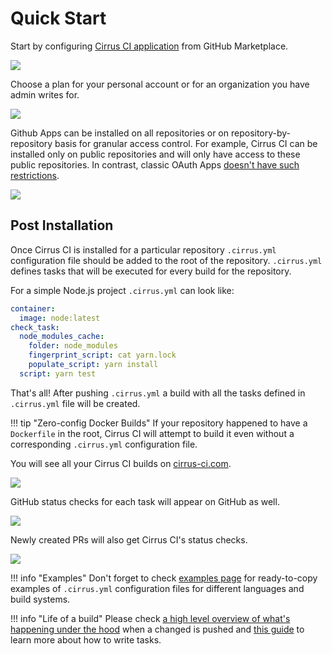 # Quick Start

Start by configuring [Cirrus CI application](https://github.com/marketplace/cirrus-ci) from GitHub Marketplace.

<img src="/assets/screenshots/github/marketplace/step1.png"/>

Choose a plan for your personal account or for an organization you have admin writes for.

<img src="/assets/screenshots/github/marketplace/step2.png"/>

Github Apps can be installed on all repositories or on repository-by-repository basis for granular access control. For
example, Cirrus CI can be installed only on public repositories and will only have access to these public repositories.
In contrast, classic OAuth Apps [doesn't have such restrictions](https://developer.github.com/apps/differences-between-apps/#what-can-github-apps-and-oauth-apps-access).  

<img src="/assets/screenshots/github/marketplace/step3.png"/>

## Post Installation

Once Cirrus CI is installed for a particular repository `.cirrus.yml` configuration file should be added to the root of the repository. 
`.cirrus.yml` defines tasks that will be executed for every build for the repository. 

For a simple Node.js project `.cirrus.yml` can look like:

```yaml
container:
  image: node:latest
check_task:
  node_modules_cache:
    folder: node_modules
    fingerprint_script: cat yarn.lock
    populate_script: yarn install
  script: yarn test
```

That's all! After pushing `.cirrus.yml` a build with all the tasks defined in `.cirrus.yml` file will be created.

!!! tip "Zero-config Docker Builds"
    If your repository happened to have a `Dockerfile` in the root, Cirrus CI will attempt to build it even without
    a corresponding `.cirrus.yml` configuration file.

You will see all your Cirrus CI builds on [cirrus-ci.com](https://cirrus-ci.com/). 

<img src="/assets/screenshots/github/recent-builds.png"/>

GitHub status checks for each task will appear on GitHub as well.

<img src="/assets/screenshots/github/statuses-branch.png"/>

Newly created PRs will also get Cirrus CI's status checks.

<img src="/assets/screenshots/github/statuses-pr.png"/>

!!! info "Examples"
    Don't forget to check [examples page](/examples.md) for ready-to-copy examples of `.cirrus.yml` configuration files
    for different languages and build systems.

!!! info "Life of a build"
    Please check [a high level overview of what's happening under the hood](build-life.md) when a changed is pushed
    and [this guide](writing-tasks.md) to learn more about how to write tasks.
